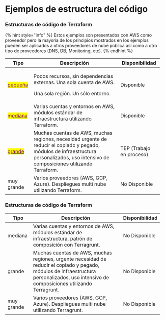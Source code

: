 # Ejemplos de estructura del código

### Estructuras de código de Terraform

{% hint style="info" %}
Estos ejemplos son presentados con AWS como proveedor pero la mayoría de los principios mostrados en los ejemplos pueden ser aplicados a otros proveedores de nube pública así como a otro tipo de proveedores (DNS, DB, Monitoring, etc).
{% endhint %}

| Tipo                                                                                                                                                                     | Descripción                                                                                                                                                                               | Disponibilidad            |
| ------------------------------------------------------------------------------------------------------------------------------------------------------------------------ | ----------------------------------------------------------------------------------------------------------------------------------------------------------------------------------------- | ------------------------- |
| <mark style="color:purple;"></mark>[<mark style="color:purple;">pequeña</mark>](terraform/small-size-infrastructure.md)<mark style="color:purple;"></mark>               | <p>Pocos recursos, sin dependencias externas. Una sola cuenta de AWS.</p><p>Una sola región. Un sólo entorno.</p>                                                                         | Disponible                |
| <mark style="color:purple;">m</mark>[<mark style="color:purple;">ediana</mark>](terraform/medium-size-infrastructure.md)<mark style="color:purple;"></mark>              | Varias cuentas y entornos en AWS, módulos estándar de infraestructura utilizando Terraform.                                                                                               | Disponible                |
| <mark style="color:purple;"></mark>[<mark style="color:purple;">grande</mark>](terraform/large-size-infrastructure-with-terraform.md)<mark style="color:purple;"></mark> | Muchas cuentas de AWS, muchas regiones, necesidad urgente de reducir el copiado y pegado, módulos de infraestructura personalizados, uso intensivo de composiciones utilizando Terraform. | TEP (Trabajo en proceso)  |
| muy grande                                                                                                                                                               | Varios proveedores (AWS, GCP, Azure). Despliegues multi nube utilizando Terraform.                                                                                                        | No Disponible             |

### Estructuras de código de Terraform

| Tipo       | Descripción                                                                                                                                                                                | Disponibilidad |
| ---------- | ------------------------------------------------------------------------------------------------------------------------------------------------------------------------------------------ | -------------- |
| mediana    | Varias cuentas y entornos de AWS, módulos estándar de infraestructura, patrón de composición con Terragrunt.                                                                               | No Disponible  |
| grande     | Muchas cuentas de AWS, muchas regiones, urgente necesidad de reducir el copiado y pegado, módulos de infraestructura personalizados, uso intensivo de composiciones utilizando Terragrunt. | No Disponible  |
| muy grande | Varios proveedores (AWS, GCP, Azure). Despliegues multi nube utilizando Terragrunt.                                                                                                        | No Disponible  |
